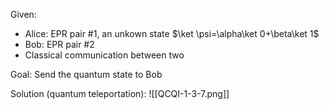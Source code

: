 Given:
* Alice: EPR pair #1, an unkown state $\ket \psi=\alpha\ket 0+\beta\ket 1$
* Bob: EPR pair #2
* Classical communication between two

Goal:
Send the quantum state to Bob

Solution (quantum teleportation):
![[QCQI-1-3-7.png]]

